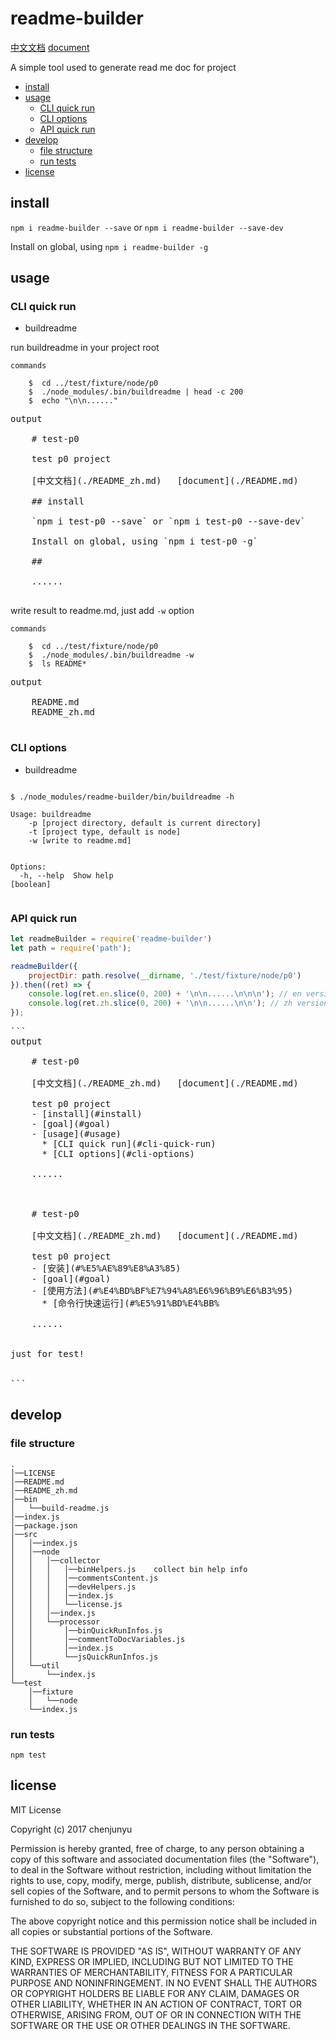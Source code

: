 # readme-builder

[中文文档](./README_zh.md)   [document](./README.md)

 A simple tool used to generate read me doc for project
- [install](#install)
- [usage](#usage)
  * [CLI quick run](#cli-quick-run)
  * [CLI options](#cli-options)
  * [API quick run](#api-quick-run)
- [develop](#develop)
  * [file structure](#file-structure)
  * [run tests](#run-tests)
- [license](#license)

## install

`npm i readme-builder --save` or `npm i readme-builder --save-dev`

Install on global, using `npm i readme-builder -g`



## usage

### CLI quick run

- buildreadme

run buildreadme in your project root


```shell
commands

    $  cd ../test/fixture/node/p0
    $  ./node_modules/.bin/buildreadme | head -c 200
    $  echo "\n\n......"
```

<pre>
output

    # test-p0
    
    test p0 project
    
    [中文文档](./README_zh.md)   [document](./README.md)
    
    ## install
    
    `npm i test-p0 --save` or `npm i test-p0 --save-dev`
    
    Install on global, using `npm i test-p0 -g`
    
    ## 
    
    ......

</pre>


write result to readme.md, just add `-w` option


```shell
commands

    $  cd ../test/fixture/node/p0
    $  ./node_modules/.bin/buildreadme -w
    $  ls README*
```

<pre>
output

    README.md
    README_zh.md

</pre>


### CLI options

- buildreadme

```shell

$ ./node_modules/readme-builder/bin/buildreadme -h

Usage: buildreadme
    -p [project directory, default is current directory]
    -t [project type, default is node]
    -w [write to readme.md]


Options:
  -h, --help  Show help                                                [boolean]


```


### API quick run



```js
let readmeBuilder = require('readme-builder')
let path = require('path');

readmeBuilder({
    projectDir: path.resolve(__dirname, './test/fixture/node/p0')
}).then((ret) => {
    console.log(ret.en.slice(0, 200) + '\n\n......\n\n\n'); // en version
    console.log(ret.zh.slice(0, 200) + '\n\n......\n\n'); // zh version
});
```

<pre>
```
output

    # test-p0
    
    [中文文档](./README_zh.md)   [document](./README.md)
    
    test p0 project
    - [install](#install)
    - [goal](#goal)
    - [usage](#usage)
      * [CLI quick run](#cli-quick-run)
      * [CLI options](#cli-options)
    
    ......
    
    
    
    # test-p0
    
    [中文文档](./README_zh.md)   [document](./README.md)
    
    test p0 project
    - [安装](#%E5%AE%89%E8%A3%85)
    - [goal](#goal)
    - [使用方法](#%E4%BD%BF%E7%94%A8%E6%96%B9%E6%B3%95)
      * [命令行快速运行](#%E5%91%BD%E4%BB%
    
    ......

    <div>just for test!</div>

```
</pre>

## develop

### file structure

```
.    
│──LICENSE    
│──README.md    
│──README_zh.md    
│──bin    
│   └──build-readme.js    
│──index.js    
│──package.json    
│──src    
│   │──index.js    
│   │──node    
│   │   │──collector    
│   │   │   │──binHelpers.js    collect bin help info
│   │   │   │──commentsContent.js    
│   │   │   │──devHelpers.js    
│   │   │   │──index.js    
│   │   │   └──license.js    
│   │   │──index.js    
│   │   └──processor    
│   │       │──binQuickRunInfos.js    
│   │       │──commentToDocVariables.js    
│   │       │──index.js    
│   │       └──jsQuickRunInfos.js    
│   └──util    
│       └──index.js    
└──test    
    │──fixture    
    │   └──node    
    └──index.js     
```


### run tests

`npm test`

## license

MIT License

Copyright (c) 2017 chenjunyu

Permission is hereby granted, free of charge, to any person obtaining a copy
of this software and associated documentation files (the "Software"), to deal
in the Software without restriction, including without limitation the rights
to use, copy, modify, merge, publish, distribute, sublicense, and/or sell
copies of the Software, and to permit persons to whom the Software is
furnished to do so, subject to the following conditions:

The above copyright notice and this permission notice shall be included in all
copies or substantial portions of the Software.

THE SOFTWARE IS PROVIDED "AS IS", WITHOUT WARRANTY OF ANY KIND, EXPRESS OR
IMPLIED, INCLUDING BUT NOT LIMITED TO THE WARRANTIES OF MERCHANTABILITY,
FITNESS FOR A PARTICULAR PURPOSE AND NONINFRINGEMENT. IN NO EVENT SHALL THE
AUTHORS OR COPYRIGHT HOLDERS BE LIABLE FOR ANY CLAIM, DAMAGES OR OTHER
LIABILITY, WHETHER IN AN ACTION OF CONTRACT, TORT OR OTHERWISE, ARISING FROM,
OUT OF OR IN CONNECTION WITH THE SOFTWARE OR THE USE OR OTHER DEALINGS IN THE
SOFTWARE.
